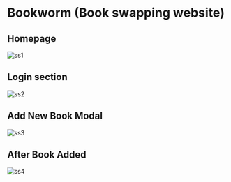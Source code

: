 # Bookworm (Book swapping website)

## Homepage
![ss1](https://user-images.githubusercontent.com/28706051/42904490-d7a6726a-8b07-11e8-8b50-7c6088f4d99c.PNG)

## Login section
![ss2](https://user-images.githubusercontent.com/28706051/42904491-d7e88eac-8b07-11e8-995a-46eec8611920.PNG)

## Add New Book Modal
![ss3](https://user-images.githubusercontent.com/28706051/42904492-d82a89e2-8b07-11e8-93a6-e0d8e3e3d298.PNG)

## After Book Added
![ss4](https://user-images.githubusercontent.com/28706051/42904494-d8a58390-8b07-11e8-9683-feab3bebdfe2.PNG)





